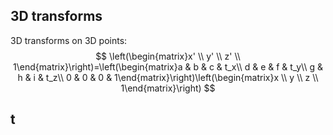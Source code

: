 
## 3D transforms

3D transforms on 3D points:
$$
\left(\begin{matrix}x' \\ y' \\ z' \\ 1\end{matrix}\right)=\left(\begin{matrix}a & b & c & t_x\\ d & e & f & t_y\\ g & h & i & t_z\\ 0 & 0 & 0 & 1\end{matrix}\right)\left(\begin{matrix}x \\ y \\ z \\ 1\end{matrix}\right)
$$

## t